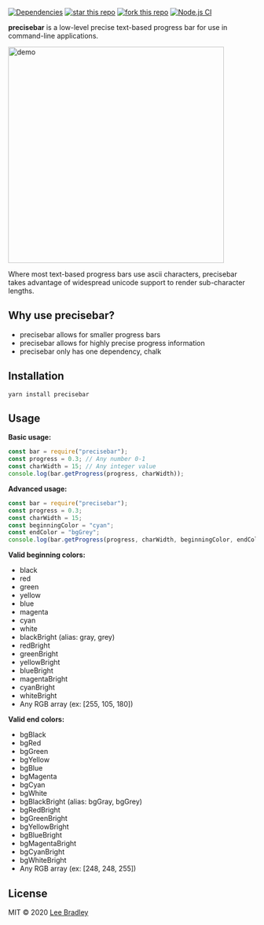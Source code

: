 [![Dependencies][deps-image]][deps-url] [![star this repo][gh-stars-image]][gh-url] [![fork this repo][gh-forks-image]][gh-url] [![Node.js CI][workflow-image]][workflow-url]

**precisebar** is a low-level precise text-based progress bar for use in command-line applications.

<img src="https://github.com/leebradley/precisebar/raw/master/showoff2.gif" alt="demo" width="439"/>

Where most text-based progress bars use ascii characters, precisebar takes advantage of widespread unicode support to render sub-character lengths.


## Why use precisebar?

* precisebar allows for smaller progress bars
* precisebar allows for highly precise progress information
* precisebar only has one dependency, chalk

## Installation

`yarn install precisebar`

## Usage

**Basic usage:**

```javascript
const bar = require("precisebar");
const progress = 0.3; // Any number 0-1
const charWidth = 15; // Any integer value
console.log(bar.getProgress(progress, charWidth));
```

**Advanced usage:**

```javascript
const bar = require("precisebar");
const progress = 0.3;
const charWidth = 15;
const beginningColor = "cyan";
const endColor = "bgGrey";
console.log(bar.getProgress(progress, charWidth, beginningColor, endColor));
```

**Valid beginning colors:**

* black
* red
* green
* yellow
* blue
* magenta
* cyan
* white
* blackBright (alias: gray, grey)
* redBright
* greenBright
* yellowBright
* blueBright
* magentaBright
* cyanBright
* whiteBright
* Any RGB array (ex: [255, 105, 180])

**Valid end colors:**

* bgBlack
* bgRed
* bgGreen
* bgYellow
* bgBlue
* bgMagenta
* bgCyan
* bgWhite
* bgBlackBright (alias: bgGray, bgGrey)
* bgRedBright
* bgGreenBright
* bgYellowBright
* bgBlueBright
* bgMagentaBright
* bgCyanBright
* bgWhiteBright
* Any RGB array (ex: [248, 248, 255])

## License

MIT © 2020 [Lee Bradley](https://github.com/leebradley)

[deps-url]: https://david-dm.org/leebradley/precisebar
[deps-image]: https://badgen.net/david/dep/leebradley/precisebar

[gh-url]: https://github.com/leebradley/precisebar
[gh-stars-image]: https://badgen.net/github/stars/leebradley/precisebar
[gh-forks-image]: https://badgen.net/github/forks/leebradley/precisebar

[workflow-url]: https://github.com/leebradley/precisebar/actions?query=workflow%3A%22Node.js+CI%22+branch%3Amaster
[workflow-image]: https://github.com/leebradley/precisebar/workflows/Node.js%20CI/badge.svg

